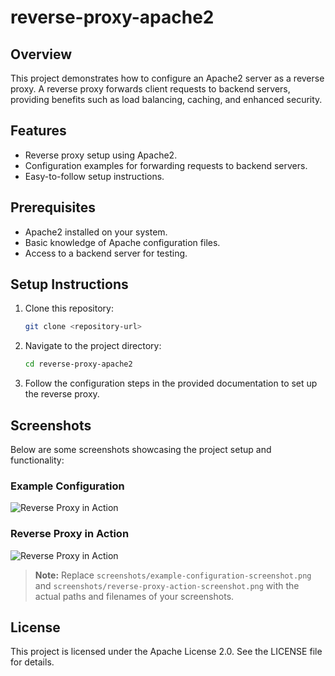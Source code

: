 # reverse-proxy-apache2

## Overview
This project demonstrates how to configure an Apache2 server as a reverse proxy. A reverse proxy forwards client requests to backend servers, providing benefits such as load balancing, caching, and enhanced security.

## Features
- Reverse proxy setup using Apache2.
- Configuration examples for forwarding requests to backend servers.
- Easy-to-follow setup instructions.

## Prerequisites
- Apache2 installed on your system.
- Basic knowledge of Apache configuration files.
- Access to a backend server for testing.

## Setup Instructions
1. Clone this repository:
   ```bash
   git clone <repository-url>
   ```
2. Navigate to the project directory:
   ```bash
   cd reverse-proxy-apache2
   ```
3. Follow the configuration steps in the provided documentation to set up the reverse proxy.

## Screenshots
Below are some screenshots showcasing the project setup and functionality:

### Example Configuration
![Reverse Proxy in Action](screenshots/example-configuration-screenshot.png)

### Reverse Proxy in Action
![Reverse Proxy in Action](screenshots/reverse-proxy-action-screenshot.png)

> **Note:** Replace `screenshots/example-configuration-screenshot.png` and `screenshots/reverse-proxy-action-screenshot.png` with the actual paths and filenames of your screenshots.

## License
This project is licensed under the Apache License 2.0. See the LICENSE file for details.
